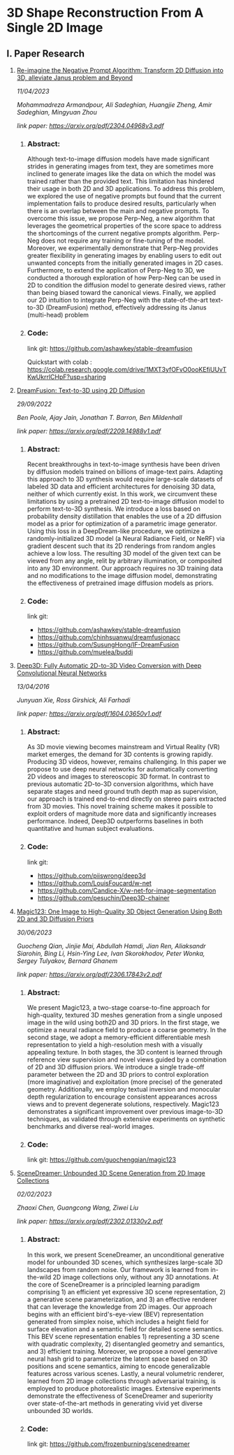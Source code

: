 # 3D Shape Reconstruction From A Single 2D Image
## I. Paper Research

1. [Re-imagine the Negative Prompt Algorithm: Transform 2D Diffusion into 3D, alleviate Janus problem and Beyond](https://arxiv.org/pdf/2304.04968v3.pdf)

    _11/04/2023_
    
    _Mohammadreza Armandpour, Ali Sadeghian, Huangjie Zheng, Amir Sadeghian, Mingyuan Zhou_
      
   _link paper: https://arxiv.org/pdf/2304.04968v3.pdf_

   1. ### Abstract:
      
      Although text-to-image diffusion models have made significant strides in generating images from text, they are sometimes more inclined to generate images like the data on which the model was trained rather than the provided text. This limitation has hindered their usage in both 2D and 3D applications. To address this problem, we explored the use of negative prompts but found that the current implementation fails to produce desired results, particularly when there is an overlap between the main and negative prompts. To overcome this issue, we propose Perp-Neg, a new algorithm that leverages the geometrical properties of the score space to address the shortcomings of the current negative prompts algorithm. Perp-Neg does not require any training or fine-tuning of the model. Moreover, we experimentally demonstrate that Perp-Neg provides greater flexibility in generating images by enabling users to edit out unwanted concepts from the initially generated images in 2D cases. Furthermore, to extend the application of Perp-Neg to 3D, we conducted a thorough exploration of how Perp-Neg can be used in 2D to condition the diffusion model to generate desired views, rather than being biased toward the canonical views. Finally, we applied our 2D intuition to integrate Perp-Neg with the state-of-the-art text-to-3D (DreamFusion) method, effectively addressing its Janus (multi-head) problem
   2. ### Code:
      link git: https://github.com/ashawkey/stable-dreamfusion
   
      Quickstart with colab :  https://colab.research.google.com/drive/1MXT3yfOFvO0ooKEfiUUvTKwUkrrlCHpF?usp=sharing
2. [DreamFusion: Text-to-3D using 2D Diffusion](https://arxiv.org/pdf/2209.14988v1.pdf)
   
   _29/09/2022_
    
    _Ben Poole, Ajay Jain, Jonathan T. Barron, Ben Mildenhall_
      
   _link paper: https://arxiv.org/pdf/2209.14988v1.pdf_

   1. ### Abstract:
   
      Recent breakthroughs in text-to-image synthesis have been driven by diffusion models trained on billions of image-text pairs. Adapting this approach to 3D synthesis would require large-scale datasets of labeled 3D data and efficient architectures for denoising 3D data, neither of which currently exist. In this work, we circumvent these limitations by using a pretrained 2D text-to-image diffusion model to perform text-to-3D synthesis. We introduce a loss based on probability density distillation that enables the use of a 2D diffusion model as a prior for optimization of a parametric image generator. Using this loss in a DeepDream-like procedure, we optimize a randomly-initialized 3D model (a Neural Radiance Field, or NeRF) via gradient descent such that its 2D renderings from random angles achieve a low loss. The resulting 3D model of the given text can be viewed from any angle, relit by arbitrary illumination, or composited into any 3D environment. Our approach requires no 3D training data and no modifications to the image diffusion model, demonstrating the effectiveness of pretrained image diffusion models as priors.
   2. ### Code:
      link git: 
      * https://github.com/ashawkey/stable-dreamfusion
      * https://github.com/chinhsuanwu/dreamfusionacc
      * https://github.com/SusungHong/IF-DreamFusion
      * https://github.com/muelea/buddi
      
3. [Deep3D: Fully Automatic 2D-to-3D Video Conversion with Deep Convolutional Neural Networks](https://arxiv.org/pdf/1604.03650v1.pdf)
   
   _13/04/2016_
    
   _Junyuan Xie, Ross Girshick, Ali Farhadi_
      
   _link paper: https://arxiv.org/pdf/1604.03650v1.pdf_
      
   1. ### Abstract:
   
      As 3D movie viewing becomes mainstream and Virtual Reality (VR) market emerges, the demand for 3D contents is growing rapidly. Producing 3D videos, however, remains challenging. In this paper we propose to use deep neural networks for automatically converting 2D videos and images to stereoscopic 3D format. In contrast to previous automatic 2D-to-3D conversion algorithms, which have separate stages and need ground truth depth map as supervision, our approach is trained end-to-end directly on stereo pairs extracted from 3D movies. This novel training scheme makes it possible to exploit orders of magnitude more data and significantly increases performance. Indeed, Deep3D outperforms baselines in both quantitative and human subject evaluations.
   
   2. ### Code:
      link git:
         * https://github.com/piiswrong/deep3d
         * https://github.com/LouisFoucard/w-net
         * https://github.com/Candice-X/w-net-for-image-segmentation
         * https://github.com/pesuchin/Deep3D-chainer
   
4. [Magic123: One Image to High-Quality 3D Object Generation Using Both 2D and 3D Diffusion Priors](https://arxiv.org/pdf/2306.17843v2.pdf)
   
   _30/06/2023_
   
   _Guocheng Qian, Jinjie Mai, Abdullah Hamdi, Jian Ren, Aliaksandr Siarohin, Bing Li, Hsin-Ying Lee, Ivan Skorokhodov, Peter Wonka, Sergey Tulyakov, Bernard Ghanem_

   _link paper: https://arxiv.org/pdf/2306.17843v2.pdf_

   1. ### Abstract:
   
      We present Magic123, a two-stage coarse-to-fine approach for high-quality, textured 3D meshes generation from a single unposed image in the wild using both2D and 3D priors. In the first stage, we optimize a neural radiance field to produce a coarse geometry. In the second stage, we adopt a memory-efficient differentiable mesh representation to yield a high-resolution mesh with a visually appealing texture. In both stages, the 3D content is learned through reference view supervision and novel views guided by a combination of 2D and 3D diffusion priors. We introduce a single trade-off parameter between the 2D and 3D priors to control exploration (more imaginative) and exploitation (more precise) of the generated geometry. Additionally, we employ textual inversion and monocular depth regularization to encourage consistent appearances across views and to prevent degenerate solutions, respectively. Magic123 demonstrates a significant improvement over previous image-to-3D techniques, as validated through extensive experiments on synthetic benchmarks and diverse real-world images.
   
   2. ### Code:
      
      link git: https://github.com/guochengqian/magic123
   
5. [SceneDreamer: Unbounded 3D Scene Generation from 2D Image Collections](https://arxiv.org/pdf/2302.01330v2.pdf)
   
   _02/02/2023_

   _Zhaoxi Chen, Guangcong Wang, Ziwei Liu_

   _link paper: https://arxiv.org/pdf/2302.01330v2.pdf_

   1. ### Abstract:
   
      In this work, we present SceneDreamer, an unconditional generative model for unbounded 3D scenes, which synthesizes large-scale 3D landscapes from random noise. Our framework is learned from in-the-wild 2D image collections only, without any 3D annotations. At the core of SceneDreamer is a principled learning paradigm comprising 1) an efficient yet expressive 3D scene representation, 2) a generative scene parameterization, and 3) an effective renderer that can leverage the knowledge from 2D images. Our approach begins with an efficient bird's-eye-view (BEV) representation generated from simplex noise, which includes a height field for surface elevation and a semantic field for detailed scene semantics. This BEV scene representation enables 1) representing a 3D scene with quadratic complexity, 2) disentangled geometry and semantics, and 3) efficient training. Moreover, we propose a novel generative neural hash grid to parameterize the latent space based on 3D positions and scene semantics, aiming to encode generalizable features across various scenes. Lastly, a neural volumetric renderer, learned from 2D image collections through adversarial training, is employed to produce photorealistic images. Extensive experiments demonstrate the effectiveness of SceneDreamer and superiority over state-of-the-art methods in generating vivid yet diverse unbounded 3D worlds.
   
   2. ### Code:
   
      link git: https://github.com/frozenburning/scenedreamer
         
   
            